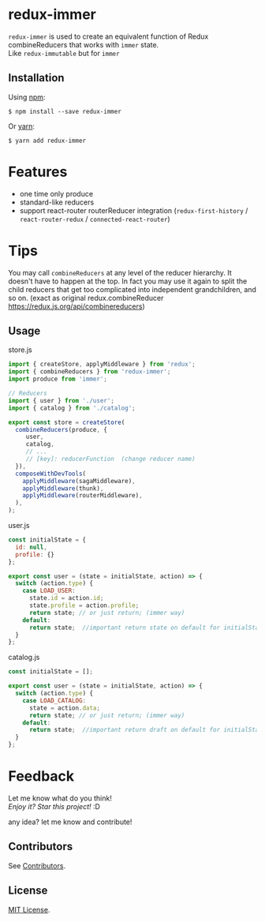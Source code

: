 # redux-immer

`redux-immer` is used to create an equivalent function of Redux combineReducers that works with `immer` state. </br>
Like `redux-immutable` but for `immer`

Installation
-----------
Using [npm](https://www.npmjs.com/):

    $ npm install --save redux-immer

Or [yarn](https://yarnpkg.com/):

    $ yarn add redux-immer
    
# Features
 
* one time only produce
* standard-like reducers
* support react-router routerReducer integration (`redux-first-history` / `react-router-redux` / `connected-react-router`)

# Tips
You may call `combineReducers` at any level of the reducer hierarchy. It doesn't have to happen at the top. In fact you may use it again to split the child reducers that get too complicated into independent grandchildren, and so on. (exact as original redux.combineReducer https://redux.js.org/api/combinereducers)

Usage
-----

store.js

```javascript
import { createStore, applyMiddleware } from 'redux';
import { combineReducers } from 'redux-immer';
import produce from 'immer';

// Reducers
import { user } from './user';
import { catalog } from './catalog';

export const store = createStore(
  combineReducers(produce, {
     user,
     catalog,
     // ...
     // [key]: reducerFunction  (change reducer name)
  }),
  composeWithDevTools(
    applyMiddleware(sagaMiddleware),
    applyMiddleware(thunk),
    applyMiddleware(routerMiddleware),
  ),
);
```

user.js 
```javascript
const initialState = {
  id: null,
  profile: {}
};

export const user = (state = initialState, action) => {
  switch (action.type) {
    case LOAD_USER: 
      state.id = action.id;
      state.profile = action.profile;
      return state; // or just return; (immer way)
    default:
      return state;  //important return state on default for initialState!!
  }
};
```

catalog.js 
```javascript
const initialState = [];

export const user = (state = initialState, action) => {
  switch (action.type) {
    case LOAD_CATALOG:
      state = action.data;
      return state; // or just return; (immer way)
    default:
      return state;  //important return draft on default for initialState!!
  }
};
```

# Feedback

Let me know what do you think! <br>
*Enjoy it? Star this project!* :D

any idea? let me know and contribute!

Contributors
------------
See [Contributors](https://github.com/salvoravida/redux-immer/graphs/contributors).

License
-------
[MIT License](https://github.com/salvoravida/redux-immer/blob/master/LICENSE.md).
